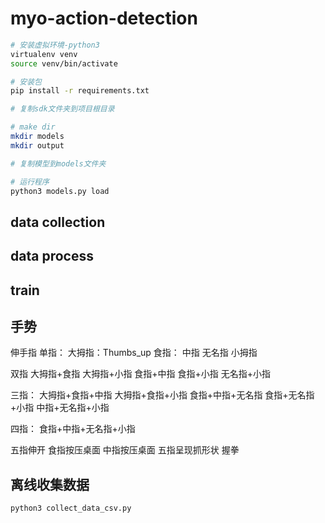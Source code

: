 # myo-action-detection
```bash
# 安装虚拟环境-python3
virtualenv venv
source venv/bin/activate

# 安装包
pip install -r requirements.txt

# 复制sdk文件夹到项目根目录

# make dir
mkdir models
mkdir output

# 复制模型到models文件夹

# 运行程序
python3 models.py load
```

## data collection

## data process

## train

## 手势

伸手指
单指：
大拇指：Thumbs_up
食指：
中指
无名指
小拇指

双指
大拇指+食指
大拇指+小指
食指+中指
食指+小指
无名指+小指

三指：
大拇指+食指+中指
大拇指+食指+小指
食指+中指+无名指
食指+无名指+小指
中指+无名指+小指

四指：
食指+中指+无名指+小指

五指伸开
食指按压桌面
中指按压桌面
五指呈现抓形状
握拳

## 离线收集数据
```bash
python3 collect_data_csv.py
```